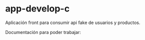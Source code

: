 # app-develop-c
Aplicación front para consumir api fake de usuarios y productos.

Documentación para poder trabajar:

